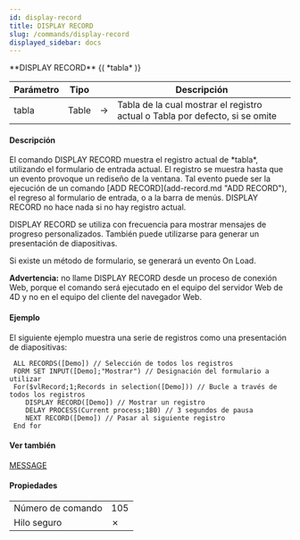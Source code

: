 ```yaml
---
id: display-record
title: DISPLAY RECORD
slug: /commands/display-record
displayed_sidebar: docs
---
```


<!--REF #_command_.DISPLAY RECORD.Syntax-->**DISPLAY RECORD** {( *tabla* )}<!-- END REF-->
<!--REF #_command_.DISPLAY RECORD.Params-->
| Parámetro | Tipo |  | Descripción |
| --- | --- | --- | --- |
| tabla | Table | &#8594;  | Tabla de la cual mostrar el registro actual o Tabla por defecto, si se omite |

<!-- END REF-->

#### Descripción 

<!--REF #_command_.DISPLAY RECORD.Summary-->El comando DISPLAY RECORD muestra el registro actual de *tabla*, utilizando el formulario de entrada actual.<!-- END REF--> El registro se muestra hasta que un evento provoque un rediseño de la ventana. Tal evento puede ser la ejecución de un comando [ADD RECORD](add-record.md "ADD RECORD"), el regreso al formulario de entrada, o a la barra de menús. DISPLAY RECORD no hace nada si no hay registro actual.

DISPLAY RECORD se utiliza con frecuencia para mostrar mensajes de progreso personalizados. También puede utilizarse para generar un presentación de diapositivas.

Si existe un método de formulario, se generará un evento On Load.

**Advertencia:** no llame DISPLAY RECORD desde un proceso de conexión Web, porque el comando será ejecutado en el equipo del servidor Web de 4D y no en el equipo del cliente del navegador Web.

#### Ejemplo 

El siguiente ejemplo muestra una serie de registros como una presentación de diapositivas:

```4d
 ALL RECORDS([Demo]) // Selección de todos los registros
 FORM SET INPUT([Demo];"Mostrar") // Designación del formulario a utilizar
 For($vlRecord;1;Records in selection([Demo])) // Bucle a través de todos los registros
    DISPLAY RECORD([Demo]) // Mostrar un registro
    DELAY PROCESS(Current process;180) // 3 segundos de pausa
    NEXT RECORD([Demo]) // Pasar al siguiente registro
 End for
```

#### Ver también 

[MESSAGE](message.md)  

#### Propiedades

|  |  |
| --- | --- |
| Número de comando | 105 |
| Hilo seguro | &cross; |


